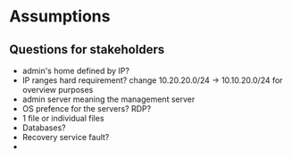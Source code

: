 # Assumptions



## Questions for stakeholders

- admin's home defined by IP?
- IP ranges hard requirement? change 10.20.20.0/24 -> 10.10.20.0/24 for overview purposes
- admin server meaning the management server
- OS prefence for the servers? RDP?
- 1 file or individual files
- Databases?
- Recovery service fault?
- 